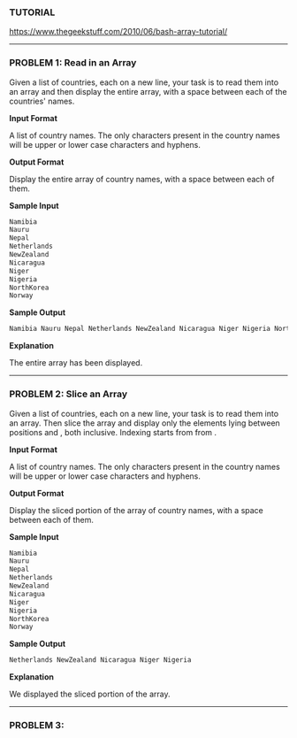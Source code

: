 ### TUTORIAL
https://www.thegeekstuff.com/2010/06/bash-array-tutorial/
***
### PROBLEM 1: Read in an Array
Given a list of countries, each on a new line, your task is to read them into an array and then display the entire array, with a space between each of the countries' names.

**Input Format**

A list of country names. The only characters present in the country names will be upper or lower case characters and hyphens.

**Output Format**

Display the entire array of country names, with a space between each of them.

**Sample Input**
```python
Namibia
Nauru
Nepal
Netherlands
NewZealand
Nicaragua
Niger
Nigeria
NorthKorea
Norway
```
**Sample Output**
```python
Namibia Nauru Nepal Netherlands NewZealand Nicaragua Niger Nigeria NorthKorea Norway
```
**Explanation**

The entire array has been displayed.
***
### PROBLEM 2: Slice an Array
Given a list of countries, each on a new line, your task is to read them into an array. Then slice the array and display only the elements lying between positions  and , both inclusive. Indexing starts from from .

**Input Format**

A list of country names. The only characters present in the country names will be upper or lower case characters and hyphens.

**Output Format**

Display the sliced portion of the array of country names, with a space between each of them.

**Sample Input**
```python
Namibia  
Nauru  
Nepal
Netherlands
NewZealand
Nicaragua
Niger
Nigeria
NorthKorea
Norway
```
**Sample Output**
```python
Netherlands NewZealand Nicaragua Niger Nigeria
```
**Explanation**

We displayed the sliced portion of the array.

***
### PROBLEM 3:

